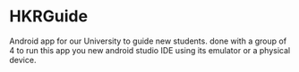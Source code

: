 # HKRGuide
Android app for our University to guide new students. done with a group of 4
to run this app you new android studio IDE using its emulator or a physical device.
